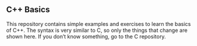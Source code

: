 ## C++ Basics

This repository contains simple examples and exercises to learn the basics of C++.
The syntax is very similar to C, so only the things that change are shown here.
If you don’t know something, go to the C repository.